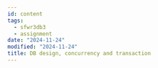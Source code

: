 ```yaml
---
id: content
tags:
  - sfwr3db3
  - assignment
date: "2024-11-24"
modified: "2024-11-24"
title: DB design, concurrency and transaction
---
```

